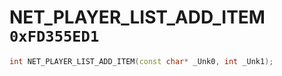 # NET_PLAYER_LIST_ADD_ITEM `0xFD355ED1`

```cpp
int NET_PLAYER_LIST_ADD_ITEM(const char* _Unk0, int _Unk1);
```